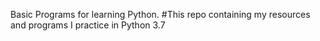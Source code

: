 Basic Programs for learning Python.
#This repo containing my resources and programs I practice in Python 3.7